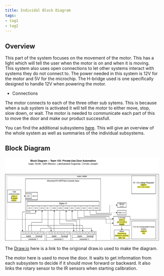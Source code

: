 ```yaml
---
title: Individal Block Diagram
tags:
- tag1
- tag2
---
```


## Overview

This part of the system focuses on the movement of the motor. This has a light which will tell the user when the motor is on and when it is moving. This system also uses open connections to let other systems interact with systems they do not connect to. The power needed in this system is 12V for the motor and 5V for the microchip. The H-bridge used is one specifically designed to handle 12V when powering the motor. 

* Connections

The motor connects to each of the three other sub sytems. This is because when a sub system is activated it will tell the motor to either move, stop, slow down, or wait. The motor is needed to communicate each part of this to move the door and make our product successfull. 

You can find the additional subsystems [here](https://egr304-2025-f-103.github.io/06-team-block-diagram/). This will give an overview of the whole system as well as summaries of the individual subsystems. 



## Block Diagram 

![Motor Block Diagram](<Individual Motor Subsystem.drawio.png>)

The [Draw.io](https://viewer.diagrams.net/?tags=%7B%7D&lightbox=1&highlight=0000ff&edit=_blank&layers=1&nav=1&title=Individual%20Motor%20Subsystem.drawio&dark=auto#R%3Cmxfile%3E%3Cdiagram%20name%3D%22Page-1%22%20id%3D%22eZ7gXXGAp_J01Qm2sftV%22%3E7V1bc6M4Fv41rpp%2BcEoCxOUxiTuZ3u30Zpydnu19Uwyx2WDLI%2BNc%2BtevhMEGpIAxIOGqfklAlgT69J2jc44ujMzr5dstxevFHfGDaGQA%2F21kTkaGAS3XY%2F94yvsuxbXThDkN%2FTTTIeEh%2FBmkiSBN3YZ%2BsClkjAmJ4nBdTJyR1SqYxYU0TCl5LWZ7IlHxqWs8D4SEhxmOxNS%2FQj9epK1A4JD%2BexDOF9mTIUh%2FWeIsc5qwWWCfvOaSzM8j85oSEu%2Bulm%2FXQcTBy3DZlbv54Nf9i9FgFR9T4Ontvw%2F05yz27r7%2FbU9uv%2F3wbv2xa%2ByqecHRNm1x%2BrbxewYBJduVH%2FBawMi8el2EcfCwxjP%2B6yvrdJa2iJcRu4Ps8imMomsSEcruV2TFMl35eLNIivPfxbdOG%2FIS0Dh4yyWlrbgNyDKI6TvLkv5qmSmiKaWMDPLXQwexbkgTF7neMbw0EaesmO8rPwDHLlLsmuAIzw9HCI0ikJYnAmlCCY7Q7AtHkY5fNhjPRuYlS70jMcOja1g5YCET%2BMsonK9YckzWHfG0BC%2BUwAuBIcHXsvrC1xTwvQtnlMwW4Zol33%2B5hu4Ncv6wWD5wvaUh2YQxb9I3vCLtkJfDLOmPJXnBj8kjeDEabMKf%2BXsS4zh3z8abIH8f%2BGH%2BNiKz5%2F0bpmNE7ucOehkhVNRGhtjLSKqMYF%2BdbAk9FfhsUEtvCY0XZE5WOPp8SL0q9uUhz1fC%2BykB639BHL%2BnIzTexqTYvwxB%2Bv4fXv4CZbc%2F0uqSm8lb4e49u3sL41wxdvcjq5FdHwrxm6zMh922IVs6CyqgQXZqQ2A6D%2BIqQUklhSNXSQMaRDgOX4rmgqxL06L3JGQvvaePYxTpg8qqdfemaakDMS4pxe%2B5bGueYVPxHFB6jlWyFureq5ifXeze4MDSPSanExdpIa6UgKCSgKeS%2FXTiGscSN7NM%2ByaujWqIu2tSa%2BIKz0HVxPW8yvz9ENc%2BQ%2BJCI89ceAFgnabmd%2FcBDRlaAW3PaHgsow01jC6P5H0xuvwcq4bRtmG2y2%2FC%2FiXA0SsBDoA5GeBkto6Ug4L6vnBQnRCwWrqTgYzatTLg9SICTZnrAaPILLeaiRB4oF0BBFH%2F3HU1c9czitwF9kncNX5xt4q7VknrOjVUhBC0LOAq4G4KbiHuZEcx94zDF3Y5j5NO3iVt1niVpf0%2BvqIh75L0N%2Fb0%2FM%2B5ZElFH9adEyL77y0PbV494tnzPBGX8Wzn6fNYDp0%2F%2FmbwgZA1G%2BwvIDA%2B7epMC2dPwT5%2Botsw1vS2EXfbxz6mz79VvHhyxX83nd119h982rUKfFwlSHNmBQ6ViQ9jF5%2FkMH31EhKCyZd79tc9b7TKjRsZppXMJzRqVJuYVYQfg%2Bhq38ZSoOpD1dkkBGvJlUwhRigLwdp9BY%2Byh1VrlDQUOygdMSWPJN4s2Ph7FioNuRb463bMvIH7uzHidg%2BAxneF7O6GvyWfyZbwVxb97I%2B%2FUEBFmy9eHcVUH0TyjrTYYOcxpHZdKs4KCX3MxXH9ITLFyP9oH6M%2FPcy%2FnxfLEd2V8Bz1xnNxKudyci0C00gl4HRyhu4aIKFadQfVw6kNLkuAa3opqoqWCrQtOtlMocgtSwJWb7OwqdNdYwPc0iDg4%2BPXz5M%2Bhic%2FpExkQ8L5GOCNnI4njFh2SZBdEWxbKdj2ALRbebZHZobKUOlvGHcEVNJmcrsTtJTc8mQ0Mxxjsmwg0vbRCOtD0BUQ9MN5GOPobLDbL%2FARySidUe8NSjHKgpl1SOZng%2BRbCbaPkZUNNL0Bu9dUB2AVjcknCbBsrU5%2F2IhLylpad73RSkIjtVCJDoI5UKgs3VCJboO4XGgYUElCCWqhEl0GcYHKMKCS2LBqoRIdBnFJxDCggpLVwmqxEu19cfJ8IFhpV%2ByiFyBO1g4EK%2B2aXbT3Baj69iPt8uIr7X6kIZrueT%2BypUXV1oLf99mA%2FUhTtNEH4Uc2wG4ofqQpmvRD8CMbIDlQP9IUHQA1fuRpAqx0XDBFi1%2BNH9mcVrrNDVO0%2BNX4kc2h0m1tmKLFr8aPbA6Vbj%2FSFA1%2BNX5kc6h0%2B5GmaO%2Br8SNbDIHasBLtfTV%2B5AlYaVfsohegxo88ASvdmt0S7X0Bqr79SNcemh9piaZ73o9saSa0teCt4xHWh6Boow%2FCj2yA3VD8SEs06YfgRzZAcqB%2BpCU6AGr8yNMEWO24IFr8avzI5rTSbW5YosWvxo9sDpV2a0O0%2BNX4kc2h0u1HWqLBr8aPbA6Vbj%2FSEu19NX5kiyFQF1bZklvlfuQJWOlW7Ej0AtT4kSdgpVuzZ%2FtDc1hNMnsffGFV%2FqsdciqPckLlRcMSf9SSrWfvzZtCokHx65Cf7DSOtLNq97lk3Ne8NRm5pa3JNWfzILMyfz8bjZFkA8VN5%2FZHY8m0S%2BcaWZLhVOneCXTU3onpjT3QLX12eZ%2B8dkBFZ2p607mF0hynstBqx0n0pKZX%2BgW0fJCYfpxEN2o6GQBO9tBw8rRYGHtLwUKFY60uPNestBfa2CYdnoriHml7ZKFGzbaH41YeFlWbH5VPHS7ldx1Ulb8fW8UWXdrppPMAQGMRd4dmq9iiOzud6B9a3aGZILahQxWeroRs80glBDtXQu1wFue1JLYzBOCZA0NiBkxIdnp7WGd7aD6uqOHb3kMb%2FPPbeR8W1PvRSiPDhC4fHCtRatj4mOLVJpNwNa2w8ZJr7NXjZl3s3TM4bsYqBT4Mz7zI7Ivc2OBJxgbXuEB9aS0xMiLz%2BBlOvZ2V0AG2wsEI%2B88s6DoYwRYjKdObzicHW8eC9VsnkgDJpPP55uZW3NACJLaeM2o%2FOK3zmMM61YXMs%2FmMWovRHobb6pXJZVe7oRCWw1CNC1gKTvO0ZbEp0flQLcre0GJ4tp7YVGtR9pCTF%2BYLYBiVAq3pxN7s%2FCfNQs4sf6vIu5qTzyGEqF0B01Mg5Y4sPNX5OsPmUj40w8bRc5RjLo5smEVJ95w6Ue%2F2GwnZhrT6byQ4iiW20LFdyMSZhdisflSkGD8vD71mqYqOvg%2Fklnfug5q4fvnEuIb51XyUYlCLZOq%2Br9KCjMd%2BHCgL%2BOu23svDtFdDnvLIVMzfE3nO6jNqp5PHONYqtFSPMR%2BsfirPKJrV5PHMyvw9kUcSu5oA7SYeBEObgnTO5tNZLSTs2Ok4NAy%2FC5VtAVgtYXZ5tyZUIWHicqdC1F0yB%2FNEVvF4k3CCT7BAe%2F0mnSFJKnk8vYrkq6Ps10mI5xQv2dV4zP78O0iuITB3he9p%2BILjYPznJuCZSbKR9JJxdYmTY48P8wSPDSbjTn3p3Xd2DfCwDJkiSKaRHgJ%2BBe4C%2BhqukiT55NHQJ72%2B4ufNAq%2FwyueN2s63S0x3Za4XNNww5WCAf5BNsF60mw5jSjgu6plNTMlzUFqlLlm4np27PmOYcLdRWMm%2BDH0%2FUX2yMaKoDnlvp4oP2h3Nu5WGXNmR2Ur3Ejuys86EKTf0nbP9AnFivZAo5p96N8A0mG%2BZ9hzc50v45ojn4P08lgw4LhpDyzLGaPxtct6TynBP0%2F0m5CMPG4C97Z1xxP1rsoUw%2FHMxIKH3nyu6o3Uyy3xPXvmSGKbr1uvoXTN1elfvv74NdhRMJjLOXDBRn4LJbinhgB2MVNaoxR3xA57j%2Fw%3D%3D%3C%2Fdiagram%3E%3C%2Fmxfile%3E) here is a link to the origional draw.io used to make the diagram. 

The motor here is used to move the door. It waits to get information from each subsystem to decide if it should move forward or backward. It also links the rotary sensor to the IR sensors when starting calibration. 